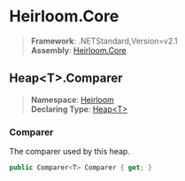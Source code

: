 # Heirloom.Core

> **Framework**: .NETStandard,Version=v2.1  
> **Assembly**: [Heirloom.Core][0]  

## Heap\<T>.Comparer

> **Namespace**: [Heirloom][0]  
> **Declaring Type**: [Heap\<T>][1]  

### Comparer

The comparer used by this heap.

```cs
public Comparer<T> Comparer { get; }
```

[0]: ../../../Heirloom.Core.md
[1]: ../Heap[T].md
